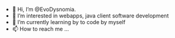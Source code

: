 - 👋 Hi, I’m @EvoDysnomia.
- 👀 I’m interested in webapps, java client software development
- 🌱 I’m currently learning by to code by myself
- 📫 How to reach me ...

<!---
EvoDysnomia/EvoDysnomia is a ✨ special ✨ repository because its `README.md` (this file) appears on your GitHub profile.
You can click the Preview link to take a look at your changes.
--->
